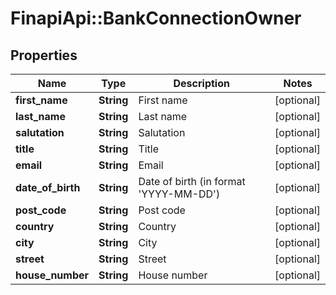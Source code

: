 # FinapiApi::BankConnectionOwner

## Properties
Name | Type | Description | Notes
------------ | ------------- | ------------- | -------------
**first_name** | **String** | First name | [optional] 
**last_name** | **String** | Last name | [optional] 
**salutation** | **String** | Salutation | [optional] 
**title** | **String** | Title | [optional] 
**email** | **String** | Email | [optional] 
**date_of_birth** | **String** | Date of birth (in format &#39;YYYY-MM-DD&#39;) | [optional] 
**post_code** | **String** | Post code | [optional] 
**country** | **String** | Country | [optional] 
**city** | **String** | City | [optional] 
**street** | **String** | Street | [optional] 
**house_number** | **String** | House number | [optional] 


